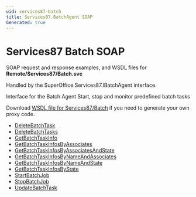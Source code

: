 ```yaml
---
uid: services87-batch
title: Services87.BatchAgent SOAP
Generated: true
---
```


# Services87 Batch SOAP

SOAP request and response examples, and WSDL files for **Remote/Services87/Batch.svc**

Handled by the <see cref="T:SuperOffice.Services87.IBatchAgent">SuperOffice.Services87.IBatchAgent</see> interface.

Interface for the Batch Agent
Start, stop and monitor predefined batch tasks

Download [WSDL file for Services87/Batch](../Services87-Batch.md) if you need to generate your own proxy code.

* [DeleteBatchTask](DeleteBatchTask.md)
* [DeleteBatchTasks](DeleteBatchTasks.md)
* [GetBatchTaskInfo](GetBatchTaskInfo.md)
* [GetBatchTaskInfosByAssociates](GetBatchTaskInfosByAssociates.md)
* [GetBatchTaskInfosByAssociatesAndState](GetBatchTaskInfosByAssociatesAndState.md)
* [GetBatchTaskInfosByNameAndAssociates](GetBatchTaskInfosByNameAndAssociates.md)
* [GetBatchTaskInfosByNameAndState](GetBatchTaskInfosByNameAndState.md)
* [GetBatchTaskInfosByState](GetBatchTaskInfosByState.md)
* [StartBatchJob](StartBatchJob.md)
* [StopBatchJob](StopBatchJob.md)
* [UpdateBatchTask](UpdateBatchTask.md)
